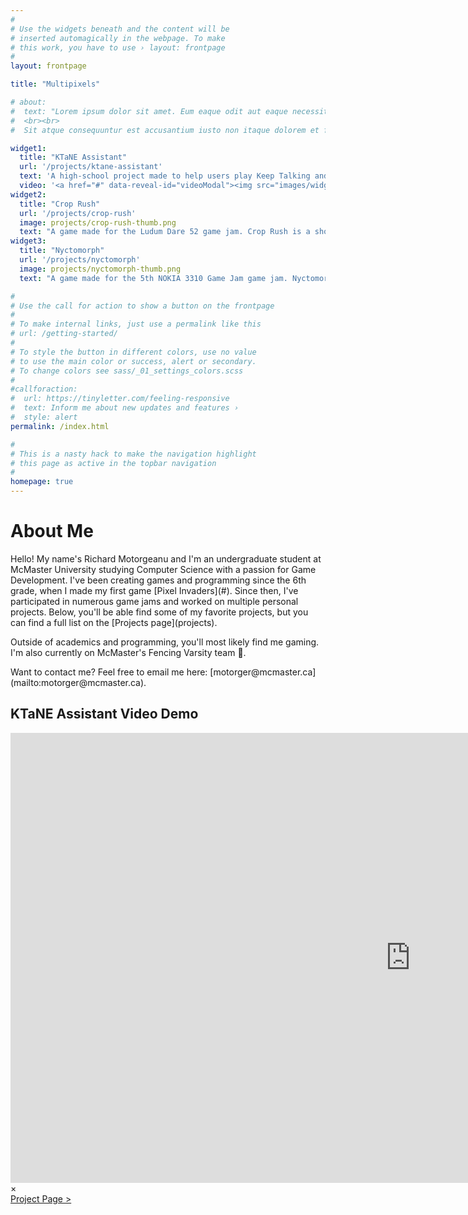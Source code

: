 ```yaml
---
#
# Use the widgets beneath and the content will be
# inserted automagically in the webpage. To make
# this work, you have to use › layout: frontpage
#
layout: frontpage

title: "Multipixels"

# about:
#  text: "Lorem ipsum dolor sit amet. Eum eaque odit aut eaque necessitatibus et soluta fugit. Aut dicta voluptatem sit error excepturi ut temporibus optio qui nobis consequatur nam ratione ratione est voluptatum cupiditate et labore adipisci. Eum velit suscipit eum dolorem voluptatibus ut cumque recusandae sed sunt quasi non eligendi distinctio. In ipsa consequatur et unde fuga et architecto quia. 
#  <br><br> 
#  Sit atque consequuntur est accusantium iusto non itaque dolorem et facere quas quo harum veniam ut galisum debitis. Ex temporibus sapiente ut quisquam repellendus ut nihil eaque ea dolorum officia non vitae delectus! Eum totam nemo vel facere obcaecati non ullam eveniet ab ullam numquam 33 enim sunt et fuga impedit et suscipit pariatur. Ea internos aliquid 33 tempora veritatis et autem fuga ex aliquam voluptatibus in quasi sapiente qui deleniti assumenda in distinctio ullam."

widget1:
  title: "KTaNE Assistant"
  url: '/projects/ktane-assistant'
  text: 'A high-school project made to help users play Keep Talking and Nobody Explodes without the need of another player. Simply start up the program and describe the bomb as it tells you which wires to cut or what code to insert.'
  video: '<a href="#" data-reveal-id="videoModal"><img src="images/widget1-thumb.png" width="100%" alt=""/></a>'
widget2:
  title: "Crop Rush"
  url: '/projects/crop-rush'
  image: projects/crop-rush-thumb.png
  text: "A game made for the Ludum Dare 52 game jam. Crop Rush is a short puzzle game in which the player has to harvest all the crops in the least amount of moves possible. The game is inspired by Club Penguin's Thin Ice minigame"
widget3:
  title: "Nyctomorph"
  url: '/projects/nyctomorph'
  image: projects/nyctomorph-thumb.png
  text: "A game made for the 5th NOKIA 3310 Game Jam game jam. Nyctomorph is a short survival adventure game in which the player has to survive the night, alone in a dark forest, with only a campfire and a handful of twigs scattered about. Don't stray far from the light... who knows what could be lurking about?"

#
# Use the call for action to show a button on the frontpage
#
# To make internal links, just use a permalink like this
# url: /getting-started/
#
# To style the button in different colors, use no value
# to use the main color or success, alert or secondary.
# To change colors see sass/_01_settings_colors.scss
#
#callforaction:
#  url: https://tinyletter.com/feeling-responsive
#  text: Inform me about new updates and features ›
#  style: alert
permalink: /index.html

#
# This is a nasty hack to make the navigation highlight
# this page as active in the topbar navigation
#
homepage: true
---
```


# About Me

<p class="abouttext" markdown="1">
Hello! My name's Richard Motorgeanu and I'm an undergraduate student at McMaster University studying Computer Science with a passion for Game Development. I've been creating games and programming since the 6th grade, when I made my first game [Pixel Invaders](#). Since then, I've participated in numerous game jams and worked on multiple personal projects. Below, you'll be able find some of my favorite projects, but you can find a full list on the [Projects page](projects). 
</p>

<p class="abouttext" markdown="1">
Outside of academics and programming, you'll most likely find me gaming. I'm also currently on McMaster's Fencing Varsity team &#x1F93A;.
</p>

<p class="abouttext" markdown="1">
Want to contact me? Feel free to email me here: [motorger@mcmaster.ca](mailto:motorger@mcmaster.ca).
</p>

<div id="videoModal" class="reveal-modal" data-reveal aria-hidden="true" role="dialog">
  <h2> KTaNE Assistant Video Demo </h2>
  <div class="flex-video widescreen vimeo" style="display: block;">
    <iframe width="1280" height="720" src="https://www.youtube.com/embed/qaytGFiAcFE" frameborder="0" allowfullscreen></iframe>
  </div>
  <a class="close-reveal-modal">&#215;</a> <br>
  <a class="button tiny radius" href="{{ widget_1.url }}">Project Page ></a>
</div>
